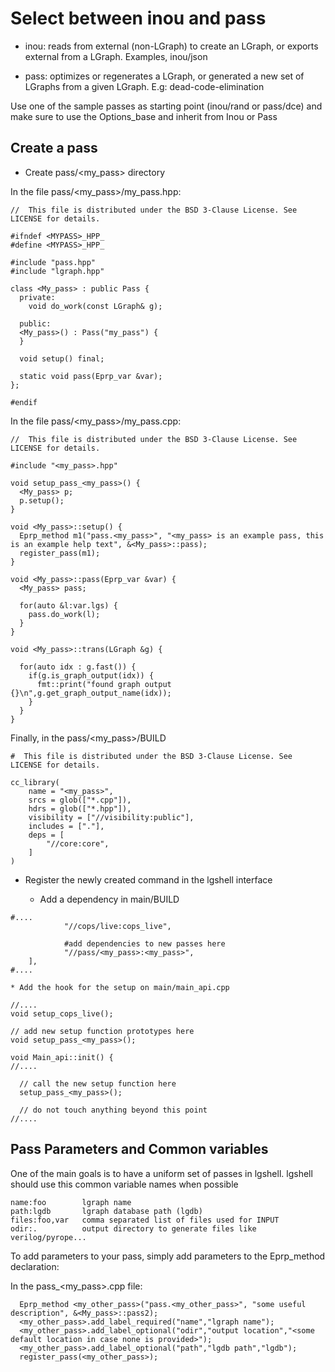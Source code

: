 # Select between inou and pass

* inou: reads from external (non-LGraph) to create an LGraph, or exports external from a LGraph.
Examples, inou/json

* pass: optimizes or regenerates a LGraph, or generated a new set of LGraphs from a given LGraph.
E.g: dead-code-elimination

Use one of the sample passes as starting point (inou/rand or pass/dce) and
 make sure to use the Options_base and inherit from Inou or Pass
 
 ## Create a pass
 
* Create pass/<my_pass> directory

In the file pass/<my_pass>/my_pass.hpp:

```
//  This file is distributed under the BSD 3-Clause License. See LICENSE for details.

#ifndef <MYPASS>_HPP_
#define <MYPASS>_HPP_

#include "pass.hpp"
#include "lgraph.hpp"

class <My_pass> : public Pass {
  private:
    void do_work(const LGraph& g);
    
  public:
  <My_pass>() : Pass("my_pass") {
  }

  void setup() final;

  static void pass(Eprp_var &var);
};

#endif
```

In the file pass/<my_pass>/my_pass.cpp:

```
//  This file is distributed under the BSD 3-Clause License. See LICENSE for details.

#include "<my_pass>.hpp"

void setup_pass_<my_pass>() {
  <My_pass> p;
  p.setup();
}

void <My_pass>::setup() {
  Eprp_method m1("pass.<my_pass>", "<my_pass> is an example pass, this is an example help text", &<My_pass>::pass);
  register_pass(m1);
}

void <My_pass>::pass(Eprp_var &var) {
  <My_pass> pass;
  
  for(auto &l:var.lgs) {
    pass.do_work(l);
  }
}

void <My_pass>::trans(LGraph &g) {

  for(auto idx : g.fast()) {
    if(g.is_graph_output(idx)) {
      fmt::print("found graph output {}\n",g.get_graph_output_name(idx));
    }
  }
}
```

Finally, in the pass/<my_pass>/BUILD

```
#  This file is distributed under the BSD 3-Clause License. See LICENSE for details.

cc_library(
    name = "<my_pass>",
    srcs = glob(["*.cpp"]),
    hdrs = glob(["*.hpp"]),
    visibility = ["//visibility:public"],
    includes = ["."],
    deps = [
        "//core:core",
    ]
)
```

* Register the newly created command in the lgshell interface

    * Add a dependency in main/BUILD
    
```
#....
            "//cops/live:cops_live",

            #add dependencies to new passes here
            "//pass/<my_pass>:<my_pass>",
    ],
#....

```

    * Add the hook for the setup on main/main_api.cpp
```
//....
void setup_cops_live();

// add new setup function prototypes here
void setup_pass_<my_pass>();

void Main_api::init() {
//....

  // call the new setup function here
  setup_pass_<my_pass>();

  // do not touch anything beyond this point
//....
```


## Pass Parameters and Common variables

 One of the main goals is to have a uniform set of passes in lgshell. lgshell should use this common
variable names when possible

    name:foo        lgraph name
    path:lgdb       lgraph database path (lgdb)
    files:foo,var   comma separated list of files used for INPUT
    odir:.          output directory to generate files like verilog/pyrope...

To add parameters to your pass, simply add parameters to the Eprp_method declaration:

In the pass_<my_pass>.cpp file:
```
  Eprp_method <my_other_pass>("pass.<my_other_pass>", "some useful description", &<My_pass>::pass2);
  <my_other_pass>.add_label_required("name","lgraph name");
  <my_other_pass>.add_label_optional("odir","output location","<some default location in case none is provided>");
  <my_other_pass>.add_label_optional("path","lgdb path","lgdb");
  register_pass(<my_other_pass>);
```
